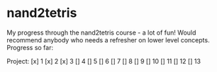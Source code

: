 # nand2tetris

My progress through the nand2tetris course - a lot of fun! Would recommend anybody who needs a refresher on lower level concepts. Progress so far:

Project: 
[x] 1
[x] 2
[x] 3
[] 4
[] 5
[] 6
[] 7
[] 8
[] 9
[] 10
[] 11
[] 12
[] 13
